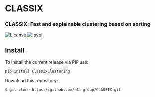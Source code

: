 # CLASSIX

### CLASSIX: Fast and explainable clustering based on sorting

[![License](https://img.shields.io/badge/License-BSD%203--Clause-blue.svg)](https://opensource.org/licenses/BSD-3-Clause)
[![!pypi](https://img.shields.io/pypi/v/ClassixClustering?color=orange)](https://pypi.org/project/ClassixClustering/)

## Install
To install the current release via PIP use:
```
pip install ClassixClustering
```

Download this repository:
```
$ git clone https://github.com/nla-group/CLASSIX.git
```

